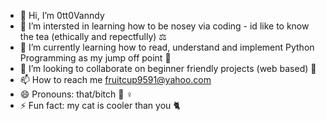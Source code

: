 - 👋 Hi, I’m 0tt0Vanndy
- 👀 I’m intersted in learning how to be nosey via coding - id like to know the tea (ethically and repectfully) ⚖️  
- 🌱 I’m currently learning how to read, understand and implement Python Programming as my jump off point 💪 
- 💞️ I’m looking to collaborate on beginner friendly projects (web based) 🧠
- 📫 How to reach me fruitcup9591@yahoo.com
- 😄 Pronouns: that/bitch 🤷 ♀️ 
- ⚡ Fun fact: my cat is cooler than you 🐈

<!---
0tt0Vanndy/0tt0Vanndy is a ✨ special ✨ repository because its `README.md` (this file) appears on your GitHub profile.
You can click the Preview link to take a look at your changes.
--->
